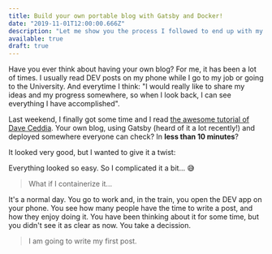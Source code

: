 ```yaml
---
title: Build your own portable blog with Gatsby and Docker!
date: "2019-11-01T12:00:00.666Z"
description: "Let me show you the process I followed to end up with my own blog. From the moment of the idea (\"I need a blog!\"), until the deploy to Netlify."
available: true
draft: true
---
```


Have you ever think about having your own blog? For me, it has been a lot of times. I usually read DEV posts on my phone while I go to my job or going to the University. And everytime I think: "I would really like to share my ideas and my progress somewhere, so when I look back, I can see everything I have accomplished".

Last weekend, I finally got some time and I read [the awesome tutorial of Dave Ceddia][1]. Your own blog, using Gatsby (heard of it a lot recently!) and deployed somewhere everyone can check? In **less than 10 minutes**? 

It looked very good, but I wanted to give it a twist:

Everything looked so easy. So I complicated it a bit... 😅

>What if I containerize it...

It's a normal day. You go to work and, in the train, you open 
the DEV app on your phone. You see how many people 
have the time to write a post, and how they enjoy doing it. 
You have been thinking about it for some time, but you didn't 
see it as clear as now. You take a decission. 

>I am going to write my first post.

[1]: https://daveceddia.com/start-blog-gatsby-netlify/